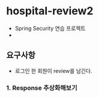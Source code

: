 # hospital-review2
- Spring Security 연습 프로젝트 
- 
## 요구사항
- 로그인 한 회원이 review를 남긴다.

### 1. Response 추상화해보기